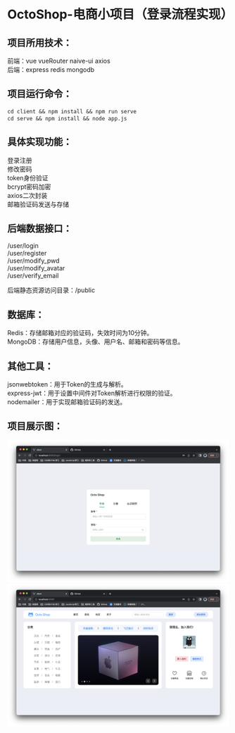# OctoShop-电商小项目（登录流程实现）

## 项目所用技术：
前端：vue vueRouter naive-ui axios  
后端：express redis mongodb  

## 项目运行命令：
```
cd client && npm install && npm run serve
cd serve && npm install && node app.js
```

## 具体实现功能：
登录注册  
修改密码  
token身份验证  
bcrypt密码加密  
axios二次封装  
邮箱验证码发送与存储  

## 后端数据接口：
/user/login  
/user/register  
/user/modify_pwd  
/user/modify_avatar  
/user/verify_email  

后端静态资源访问目录：/public  

## 数据库：
Redis：存储邮箱对应的验证码，失效时间为10分钟。  
MongoDB：存储用户信息，头像、用户名、邮箱和密码等信息。  

## 其他工具：
jsonwebtoken：用于Token的生成与解析。  
express-jwt：用于设置中间件对Token解析进行权限的验证。  
nodemailer：用于实现邮箱验证码的发送。  

## 项目展示图：
![img](https://github.com/CHScript/OctoShop/blob/main/demo/login.png)  
![img](https://github.com/CHScript/OctoShop/blob/main/demo/home.png)  

